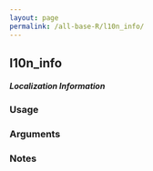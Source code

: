 ```yaml
---
layout: page
permalink: /all-base-R/l10n_info/
---
```


## __l10n_info__

#### _Localization Information_

### Usage

### Arguments

### Notes
